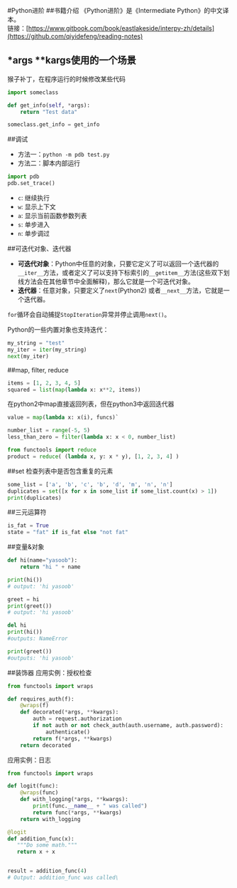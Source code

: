#Python进阶
##书籍介绍
《Python进阶》是《Intermediate Python》的中文译本。  
链接：[https://www.gitbook.com/book/eastlakeside/interpy-zh/details](https://github.com/qiyidefeng/reading-notes)

## \*args **kargs使用的一个场景
猴子补丁，在程序运行的时候修改某些代码
```python
import someclass

def get_info(self, *args):
    return "Test data"

someclass.get_info = get_info
```

##调试
- 方法一：`python -m pdb test.py`
- 方法二：脚本内部运行
```python
import pdb
pdb.set_trace()
```


- `c`: 继续执行
- `w`: 显示上下文
- `a`: 显示当前函数参数列表
- `s`: 单步进入
- `n`: 单步调过


##可迭代对象、迭代器
- **可迭代对象**：Python中任意的对象，只要它定义了可以返回一个迭代器的`__iter__`方法，或者定义了可以支持下标索引的`__getitem__`方法(这些双下划线方法会在其他章节中全面解释)，那么它就是一个可迭代对象。
- **迭代器**：任意对象，只要定义了`next`(Python2) 或者`__next__`方法，它就是一个迭代器。

`for`循环会自动捕捉`StopIteration`异常并停止调用`next()`。 

Python的一些内置对象也支持迭代：
```python
my_string = "test"
my_iter = iter(my_string)
next(my_iter)
```

##map, filter, reduce
```python
items = [1, 2, 3, 4, 5]
squared = list(map(lambda x: x**2, items))
```
在python2中map直接返回列表，但在python3中返回迭代器
```python
value = map(lambda x: x(i), funcs)`
```

```python
number_list = range(-5, 5)
less_than_zero = filter(lambda x: x < 0, number_list)
```

```python
from functools import reduce
product = reduce( (lambda x, y: x * y), [1, 2, 3, 4] )
```

##set
检查列表中是否包含重复的元素
```python
some_list = ['a', 'b', 'c', 'b', 'd', 'm', 'n', 'n']
duplicates = set([x for x in some_list if some_list.count(x) > 1])
print(duplicates)
```

##三元运算符
```python
is_fat = True
state = "fat" if is_fat else "not fat"
```

##变量&对象
```python
def hi(name="yasoob"):
    return "hi " + name

print(hi())
# output: 'hi yasoob'

greet = hi
print(greet())
# output: 'hi yasoob'

del hi
print(hi())
#outputs: NameError

print(greet())
#outputs: 'hi yasoob'
```

##装饰器
应用实例：授权检查
```python
from functools import wraps

def requires_auth(f):
    @wraps(f)
    def decorated(*args, **kwargs):
        auth = request.authorization
        if not auth or not check_auth(auth.username, auth.password):
            authenticate()
        return f(*args, **kwargs)
    return decorated
```
应用实例：日志
```python
from functools import wraps

def logit(func):
    @wraps(func)
    def with_logging(*args, **kwargs):
        print(func.__name__ + " was called")
        return func(*args, **kwargs)
    return with_logging

@logit
def addition_func(x):
   """Do some math."""
   return x + x


result = addition_func(4)
# Output: addition_func was called\
```



